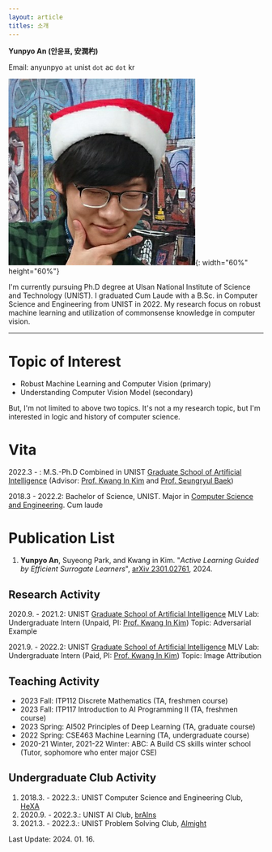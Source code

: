 ```yaml
---
layout: article
titles: 소개
---
```


**Yunpyo An (안윤표, 安潤杓)**

Email: anyunpyo `at` unist `dot` ac `dot` kr

<div class="grid-container">
<div class="grid grid--p-3">
<div class="cell cell--12 cell--md-10 cell--lg-4" markdown="1">

![Profile](/assets/images/YunpyoAn_profile.jpg){: width="60%" height="60%"} 

</div>
<div class="cell cell--12 cell--md-10 cell--lg-8" markdown="1">

I'm currently pursuing Ph.D degree at Ulsan National Institute of Science and Technology (UNIST). I graduated Cum Laude with a B.Sc. in Computer Science and Engineering from UNIST in 2022. My research focus on robust machine learning and utilization of commonsense knowledge in computer vision. 

</div>

</div>
</div>

---

# Topic of Interest

- Robust Machine Learning and Computer Vision (primary)
- Understanding Computer Vision Model (secondary)

But, I'm not limited to above two topics. It's not a my research topic, but I'm interested in logic and history of computer science.

# Vita

2022.3 - : M.S.-Ph.D Combined in UNIST [Graduate School of Artificial Intelligence](https://aigs.unist.ac.kr/web/index.php) (Advisor: [Prof. Kwang In Kim](https://sites.google.com/view/kimki) and [Prof. Seungryul Baek](https://sites.google.com/site/bsrvision00/))

2018.3 - 2022.2: Bachelor of Science, UNIST. Major in [Computer Science and Engineering](https://cse.unist.ac.kr). Cum laude

# Publication List

1. **Yunpyo An**, Suyeong Park, and Kwang in Kim. "*Active Learning Guided by Efficient Surrogate Learners*", [arXiv 2301.02761](https://arxiv.org/abs/2301.02761), 2024.

## Research Activity

2020.9. - 2021.2: UNIST [Graduate School of Artificial Intelligence](https://aigs.unist.ac.kr) MLV Lab: Undergraduate Intern (Unpaid, PI: [Prof. Kwang In Kim](https://sites.google.com/view/kimki))
Topic: Adversarial Example

2021.9. - 2022.2: UNIST [Graduate School of Artificial Intelligence](https://aigs.unist.ac.kr) MLV Lab: Undergraduate Intern (Paid, PI: [Prof. Kwang In Kim](https://sites.google.com/view/kimki))
Topic: Image Attribution

## Teaching Activity

- 2023 Fall: ITP112 Discrete Mathematics (TA, freshmen course)
- 2023 Fall: ITP117 Introduction to AI Programming Ⅱ (TA, freshmen course)
- 2023 Spring: AI502 Principles of Deep Learning (TA, graduate course)
- 2022 Spring: CSE463 Machine Learning (TA, undergraduate course)
- 2020-21 Winter, 2021-22 Winter: ABC: A Build CS skills winter school (Tutor, sophomore who enter major CSE)

## Undergraduate Club Activity

1. 2018.3. - 2022.3.: UNIST Computer Science and Engineering Club, [HeXA](http://www.hexa.pro)
2. 2020.9. - 2022.3.: UNIST AI Club, [brAIns](https://unist-brains.github.io)
3. 2021.3. - 2022.3.: UNIST Problem Solving Club, [Almight](https://unist-almight.github.io)

Last Update: 2024. 01. 16.